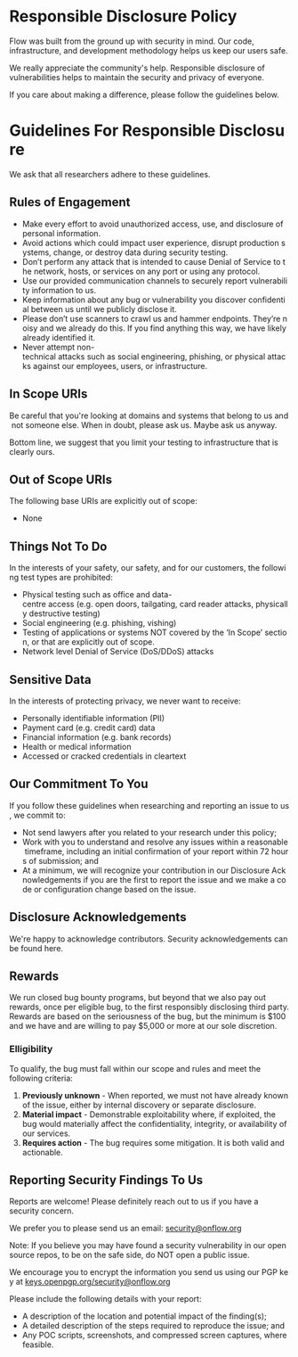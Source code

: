 # Responsible Disclosure Policy

Flow was built from the ground up with security in mind. Our code, infrastructure, and development methodology helps us keep our users safe.

We really appreciate the community's help. Responsible disclosure of vulnerabilities helps to maintain the security and privacy of everyone.

If you care about making a difference, please follow the guidelines below.

# **Guidelines For Responsible Disclosure**

We ask that all researchers adhere to these guidelines.

## **Rules of Engagement**

- Make every effort to avoid unauthorized access, use, and disclosure of personal information.
- Avoid actions which could impact user experience, disrupt production systems, change, or destroy data during security testing.
- Don’t perform any attack that is intended to cause Denial of Service to the network, hosts, or services on any port or using any protocol.
- Use our provided communication channels to securely report vulnerability information to us.
- Keep information about any bug or vulnerability you discover confidential between us until we publicly disclose it.
- Please don’t use scanners to crawl us and hammer endpoints. They’re noisy and we already do this. If you find anything this way, we have likely already identified it.
- Never attempt non-technical attacks such as social engineering, phishing, or physical attacks against our employees, users, or infrastructure.

## **In Scope URIs**

Be careful that you're looking at domains and systems that belong to us and not someone else. When in doubt, please ask us. Maybe ask us anyway.

Bottom line, we suggest that you limit your testing to infrastructure that is clearly ours.

## **Out of Scope URIs**

The following base URIs are explicitly out of scope:

- None

## **Things Not To Do**

In the interests of your safety, our safety, and for our customers, the following test types are prohibited:

- Physical testing such as office and data-centre access (e.g. open doors, tailgating, card reader attacks, physically destructive testing)
- Social engineering (e.g. phishing, vishing)
- Testing of applications or systems NOT covered by the ‘In Scope’ section, or that are explicitly out of scope.
- Network level Denial of Service (DoS/DDoS) attacks

## **Sensitive Data**

In the interests of protecting privacy, we never want to receive:

- Personally identifiable information (PII)
- Payment card (e.g. credit card) data
- Financial information (e.g. bank records)
- Health or medical information
- Accessed or cracked credentials in cleartext

## **Our Commitment To You**

If you follow these guidelines when researching and reporting an issue to us, we commit to:

- Not send lawyers after you related to your research under this policy;
- Work with you to understand and resolve any issues within a reasonable timeframe, including an initial confirmation of your report within 72 hours of submission; and
- At a minimum, we will recognize your contribution in our Disclosure Acknowledgements if you are the first to report the issue and we make a code or configuration change based on the issue.

## **Disclosure Acknowledgements**

We're happy to acknowledge contributors. Security acknowledgements can be found here.

## Rewards

We run closed bug bounty programs, but beyond that we also pay out rewards, once per eligible bug, to the first responsibly disclosing third party. Rewards are based on the seriousness of the bug, but the minimum is $100 and we have and are willing to pay $5,000 or more at our sole discretion.

### **Elligibility**

To qualify, the bug must fall within our scope and rules and meet the following criteria:

1. **Previously unknown** - When reported, we must not have already known of the issue, either by internal discovery or separate disclosure.
2. **Material impact** - Demonstrable exploitability where, if exploited, the bug would materially affect the confidentiality, integrity, or availability of our services.
3. **Requires action** - The bug requires some mitigation. It is both valid and actionable.

## **Reporting Security Findings To Us**

Reports are welcome! Please definitely reach out to us if you have a security concern.

We prefer you to please send us an email: security@onflow.org

Note: If you believe you may have found a security vulnerability in our open source repos, to be on the safe side, do NOT open a public issue.

We encourage you to encrypt the information you send us using our PGP key at [keys.openpgp.org/security@onflow.org](https://keys.openpgp.org/vks/v1/by-fingerprint/AE3264F330AB51F7DBC52C400BB5D3D7516D168C)

Please include the following details with your report:

- A description of the location and potential impact of the finding(s);
- A detailed description of the steps required to reproduce the issue; and
- Any POC scripts, screenshots, and compressed screen captures, where feasible.
